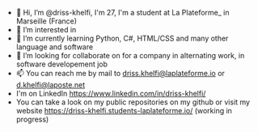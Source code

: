 - 👋 Hi, I’m @driss-khelfi, I'm 27, I'm a student at La Plateforme_ in Marseille (France)
- 👀 I’m interested in
- 🌱 I’m currently learning Python, C#, HTML/CSS and many other language and software
- 💞️ I’m looking for collaborate on for a company in alternating work, in software developement job
- 📫 You can reach me by mail to driss.khelfi@laplateforme.io or d.khelfi@laposte.net
- I'm on LinkedIn https://www.linkedin.com/in/driss-khelfi/
- You can take a look on my public repositories on my github or visit my website https://driss-khelfi.students-laplateforme.io/ (working in progress)

<!---
driss-khelfi/driss-khelfi is a ✨ special ✨ repository because its `README.md` (this file) appears on your GitHub profile.
You can click the Preview link to take a look at your changes.
--->
